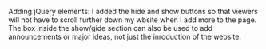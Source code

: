 Adding jQuery elements:
    I added the hide and show buttons so that viewers will not have to scroll further down my wbsite when I add more to the page. The box inside the show/gide section can also be used to add announcements or major ideas, not just the inroduction of the website.
